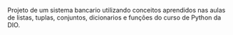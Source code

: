 Projeto de um sistema bancario utilizando conceitos aprendidos nas aulas de listas, tuplas, conjuntos, dicionarios e funções do curso de Python da DIO.
